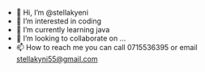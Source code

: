 - 👋 Hi, I’m @stellakyeni
- 👀 I’m interested in coding
- 🌱 I’m currently learning java
- 💞️ I’m looking to collaborate on ...
- 📫 How to reach me you can call 0715536395 or email stellakyni55@gmail.com

<!---
stellakyeni/stellakyeni is a ✨ special ✨ repository because its `README.md` (this file) appears on your GitHub profile.
You can click the Preview link to take a look at your changes.
--->
